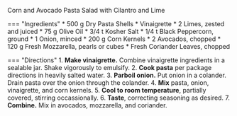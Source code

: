 Corn and Avocado Pasta Salad with Cilantro and Lime

=== "Ingredients"
    * 500 g Dry Pasta Shells
    * Vinaigrette
        * 2 Limes, zested and juiced
        * 75 g Olive Oil
        * 3/4 t Kosher Salt
        * 1/4 t Black Peppercorn, ground
    * 1 Onion, minced
    * 200 g Corn Kernels
    * 2 Avocados, chopped
    * 120 g Fresh Mozzarella, pearls or cubes
    * Fresh Coriander Leaves, chopped

=== "Directions"
    1. **Make vinaigrette.** Combine vinaigrette ingredients in a sealable jar. Shake vigorously to emulsify.
    2. **Cook pasta** per package directions in heavily salted water.
    3. **Parboil onion.** Put onion in a colander. Drain pasta over the onion through the colander.
    4. **Mix** pasta, onion, vinaigrette, and corn kernels.
    5. **Cool to room temperature**, partially covered, stirring occassionally.
    6. **Taste**, correcting seasoning as desired.
    7. **Combine.** Mix in avocados, mozzarella, and coriander.

[^1]:
    Catalano, Patty. ["Corn and Avocado Pasta Salad with Cilantro and Lime."](https://www.thekitchn.com/avocado-pasta-salad-23048164) _The Kitchn._ 13 October 2021.
